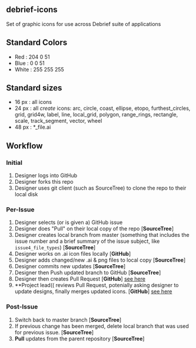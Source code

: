 ## debrief-icons

Set of graphic icons for use across Debrief suite of applications

## Standard Colors
* Red :  204 0 51
* Blue : 0 0 51
* White : 255 255 255

## Standard sizes
* 16 px : all icons
* 24 px : all *create* icons: arc, circle, coast, ellipse, etopo, furthest_circles, grid, grid4w, label, line, local_grid, polygon, range_rings, rectangle, scale, track_segment, vector, wheel
* 48 px : *_file.ai

## Workflow
### Initial
1. Designer logs into GitHub
2. Designer forks this repo
3. Designer uses git client (such as SourceTree) to clone the repo to their local disk

### Per-Issue
1. Designer selects (or is given a) GitHub issue
2. Designer does "Pull" on their local copy of the repo  [**SourceTree**]
3. Designer creates local branch from master (something that includes the issue number and a brief summary of the issue subject, like ````issue4_file_types````)  [**SourceTree**]
4. Designer works on .ai icon files locally [**GitHub**]
5. Designer adds changed/new .ai & png files to local copy [**SourceTree**]
5. Designer commits new updates [**SourceTree**]
6. Designer then Push updated branch to GitHub [**SourceTree**]
7. Designer then creates Pull Request [**GitHub**] [see here](https://help.github.com/articles/creating-a-pull-request/)
8. **Project lead(( reviews Pull Request, potenially asking designer to update designs, finally merges updated icons. [**GitHub**] [see here](https://help.github.com/articles/merging-a-pull-request/)

### Post-Issue
1. Switch back to master branch [**SourceTree**]
2. If previous change has been merged, delete local branch that was used for previous issue.  [**SourceTree**]
3. **Pull** updates from the parent repository [**SourceTree**]
